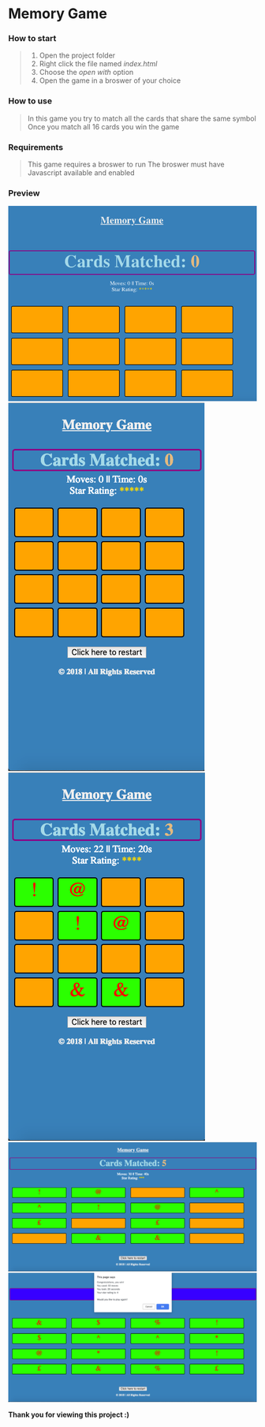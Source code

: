 # Memory Game

### How to start
> 1. Open the project folder
> 2. Right click the file named _index.html_
> 3. Choose the _open with_ option
> 4. Open the game in a broswer of your choice

### How to use
> In this game you try to match all the cards that share the same symbol
> Once you match all 16 cards you win the game

### Requirements
> This game requires a broswer to run
> The broswer must have Javascript available and enabled

### Preview
![Screenshot1](./Screenshot1.png)
![Screenshot2](./Screenshot2.png)
![Screenshot3](./Screenshot3.png)
![Screenshot4](./Screenshot4.png)
![Screenshot5](./Screenshot5.png)

**Thank you for viewing this project :)**
